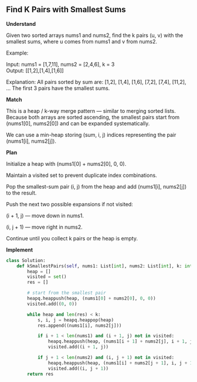 ## Find K Pairs with Smallest Sums

**Understand**

Given two sorted arrays nums1 and nums2, find the k pairs (u, v) with the smallest sums, where u comes from nums1 and v from nums2.

Example:

Input: nums1 = [1,7,11], nums2 = [2,4,6], k = 3  
Output: [[1,2],[1,4],[1,6]]

Explanation:
All pairs sorted by sum are:
[1,2], [1,4], [1,6], [7,2], [7,4], [11,2], …
The first 3 pairs have the smallest sums.

**Match**

This is a heap / k-way merge pattern — similar to merging sorted lists.
Because both arrays are sorted ascending, the smallest pairs start from (nums1[0], nums2[0]) and can be expanded systematically.

We can use a min-heap storing (sum, i, j) indices representing the pair (nums1[i], nums2[j]).

**Plan**

Initialize a heap with (nums1[0] + nums2[0], 0, 0).

Maintain a visited set to prevent duplicate index combinations.

Pop the smallest-sum pair (i, j) from the heap and add (nums1[i], nums2[j]) to the result.

Push the next two possible expansions if not visited:

(i + 1, j) — move down in nums1.

(i, j + 1) — move right in nums2.

Continue until you collect k pairs or the heap is empty.

**Implement**

```py
class Solution:
    def kSmallestPairs(self, nums1: List[int], nums2: List[int], k: int) -> List[List[int]]:
        heap = []
        visited = set()
        res = []

        # start from the smallest pair
        heapq.heappush(heap, (nums1[0] + nums2[0], 0, 0))
        visited.add((0, 0))

        while heap and len(res) < k:
            s, i, j = heapq.heappop(heap)
            res.append((nums1[i], nums2[j]))

            if i + 1 < len(nums1) and (i + 1, j) not in visited:
                heapq.heappush(heap, (nums1[i + 1] + nums2[j], i + 1, j))
                visited.add((i + 1, j))

            if j + 1 < len(nums2) and (i, j + 1) not in visited:
                heapq.heappush(heap, (nums1[i] + nums2[j + 1], i, j + 1))
                visited.add((i, j + 1))
        return res
```
